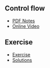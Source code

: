 ## Control flow
+ [PDF Notes](https://github.com/mqhe/learning-materials/blob/main/python/control-flow/06-control-flow.pdf)
+ [Online Video](https://personalpages.manchester.ac.uk/staff/stefan.guettel/py/06-video.php)

## Exercise
+ [Exercise](https://personalpages.manchester.ac.uk/staff/stefan.guettel/py/06b-exercises.html)
+ [Solutions](https://github.com/mqhe/learning-materials/tree/main/python/control-flow/06-exercises-solution)

